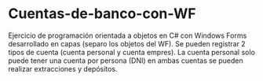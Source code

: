 # Cuentas-de-banco-con-WF
Ejercicio de programación orientada a objetos en C# con Windows Forms desarrollado en capas (separo los objetos del WF). Se pueden registrar 2 tipos de cuenta (cuenta personal y cuenta empres). La cuenta personal solo puede tener una cuenta por persona (DNI) en ambas cuentas se pueden realizar extracciones y depósitos.  
